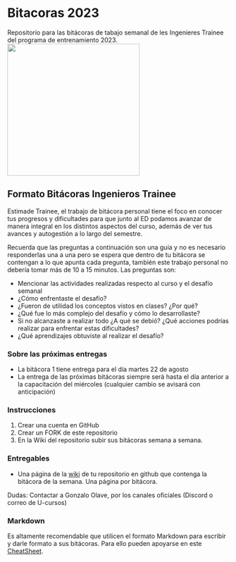
#    Bitacoras 2023
Repositorio para las bitácoras de tabajo semanal de les Ingenieres Trainee del programa de entrenamiento 2023.
<img src="img/duckietown_engineering_chile.png" width="300">

## Formato Bitácoras Ingenieros Trainee

Estimade Trainee, el trabajo de bitácora personal tiene el foco en conocer tus progresos y dificultades para que junto al ED podamos avanzar de manera integral en los distintos aspectos del curso, además de ver tus avances y autogestión a lo largo del semestre.

Recuerda que las preguntas a continuación son una guía y no es necesario responderlas una a una pero se espera que dentro de tu bitácora se contengan a lo que apunta cada pregunta, también este trabajo personal no debería tomar más de 10 a 15 minutos. Las preguntas son:

* Mencionar las actividades realizadas respecto al curso y el desafío semanal
* ¿Cómo enfrentaste el desafío?
* ¿Fueron de utilidad los conceptos vistos en clases? ¿Por qué?
* ¿Qué fue lo más complejo del desafío y cómo lo desarrollaste?
* Si no alcanzaste a realizar todo ¿A qué se debió? ¿Qué acciones podrías realizar para enfrentar estas dificultades?
* ¿Qué aprendizajes obtuviste al realizar el desafío?


### Sobre las próximas entregas

* La bitácora 1 tiene entrega para el día martes 22 de agosto
* La entrega de las próximas bitácoras siempre será hasta el día anterior a la capacitación del miércoles (cualquier cambio se avisará con anticipación)


### Instrucciones

1. Crear una cuenta en GitHub
2. Crear un FORK de este repositorio
3. En la Wiki del repositorio subir sus bitácoras semana a semana.

### Entregables

* Una página de la [wiki](https://github.com/Duckietown-Chile/bitacoras-2023/wiki) de tu repositorio en github que contenga la bitácora de la semana. Una página por bitácora.

Dudas: Contactar a Gonzalo Olave, por los canales oficiales (Discord o correo de U-cursos)


### Markdown
Es altamente recomendable que utilicen el formato Markdown para escribir y darle formato a sus bitácoras. Para ello pueden apoyarse en este [CheatSheet](https://github.com/adam-p/markdown-here/wiki/Markdown-Cheatsheet).
